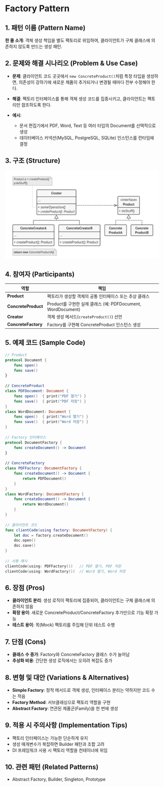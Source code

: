 <!-- pattern_name: Factory -->

# Factory Pattern

## 1. 패턴 이름 (Pattern Name)

**한 줄 소개**: 객체 생성 책임을 별도 팩토리로 위임하여, 클라이언트가 구체 클래스에 의존하지 않도록 만드는 생성 패턴.

## 2. 문제와 해결 시나리오 (Problem & Use Case)

* **문제**: 클라이언트 코드 곳곳에서 `new ConcreteProduct()`처럼 특정 타입을 생성하면, 의존성이 강하기에 새로운 제품이 추가되거나 변경될 때마다 전부 수정해야 한다.
* **해결**: 팩토리 인터페이스를 통해 객체 생성 코드를 집중시키고, 클라이언트는 팩토리만 참조하도록 한다.
* **예시**:

  * 문서 편집기에서 PDF, Word, Text 등 여러 타입의 Document를 선택적으로 생성
  * 데이터베이스 커넥션(MySQL, PostgreSQL, SQLite) 인스턴스를 런타임에 결정

## 3. 구조 (Structure)
![구조](https://github.com/hyunwook13/Pattern/blob/main/assets/factory.jpeg)

## 4. 참여자 (Participants)

| 역할                  | 책임                                                 |
| ------------------- | -------------------------------------------------- |
| **Product**         | 팩토리가 생성할 객체의 공통 인터페이스 또는 추상 클래스                    |
| **ConcreteProduct** | Product를 구현한 실제 클래스 (예: PDFDocument, WordDocument) |
| **Creator**         | 객체 생성 메서드(`createProduct()`) 선언                   |
| **ConcreteFactory** | Factory를 구현해 ConcreteProduct 인스턴스 생성               |


## 5. 예제 코드 (Sample Code)

```swift
// Product
protocol Document {
    func open()
    func save()
}

// ConcreteProduct
class PDFDocument: Document {
    func open()  { print("PDF 열기") }
    func save()  { print("PDF 저장") }
}
class WordDocument: Document {
    func open()  { print("Word 열기") }
    func save()  { print("Word 저장") }
}

// Factory 인터페이스
protocol DocumentFactory {
    func createDocument() -> Document
}

// ConcreteFactory
class PDFFactory: DocumentFactory {
    func createDocument() -> Document {
        return PDFDocument()
    }
}
class WordFactory: DocumentFactory {
    func createDocument() -> Document {
        return WordDocument()
    }
}

// 클라이언트 코드
func clientCode(using factory: DocumentFactory) {
    let doc = factory.createDocument()
    doc.open()
    doc.save()
}

// 사용 예시
clientCode(using: PDFFactory())   // PDF 열기, PDF 저장
clientCode(using: WordFactory())  // Word 열기, Word 저장
```


## 6. 장점 (Pros)

* **클라이언트 분리**: 생성 로직이 팩토리에 집중되어, 클라이언트는 구체 클래스에 의존하지 않음
* **확장 용이**: 새로운 ConcreteProduct/ConcreteFactory 추가만으로 기능 확장 가능
* **테스트 용이**: 목(Mock) 팩토리를 주입해 단위 테스트 수행

## 7. 단점 (Cons)

* **클래스 수 증가**: Factory와 ConcreteFactory 클래스 수가 늘어남
* **추상화 비용**: 간단한 생성 로직에서는 오히려 복잡도 증가


## 8. 변형 및 대안 (Variations & Alternatives)

* **Simple Factory**: 정적 메서드로 객체 생성, 인터페이스 분리는 약하지만 코드 수는 적음
* **Factory Method**: 서브클래싱으로 팩토리 역할을 구현
* **Abstract Factory**: 연관된 제품군(Family)을 한 번에 생성


## 9. 적용 시 주의사항 (Implementation Tips)

* 팩토리 인터페이스는 가능한 단순하게 유지
* 생성 매개변수가 복잡하면 Builder 패턴과 조합 고려
* DI 프레임워크 사용 시 팩토리 역할을 컨테이너에 위임


## 10. 관련 패턴 (Related Patterns)

* Abstract Factory, Builder, Singleton, Prototype

